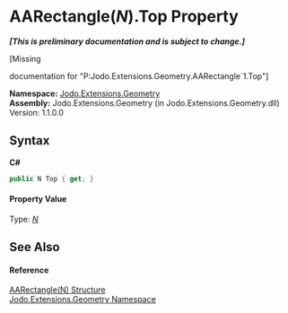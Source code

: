 # AARectangle(*N*).Top Property 
 _**\[This is preliminary documentation and is subject to change.\]**_

\[Missing <summary> documentation for "P:Jodo.Extensions.Geometry.AARectangle`1.Top"\]

**Namespace:**&nbsp;<a href="N_Jodo_Extensions_Geometry">Jodo.Extensions.Geometry</a><br />**Assembly:**&nbsp;Jodo.Extensions.Geometry (in Jodo.Extensions.Geometry.dll) Version: 1.1.0.0

## Syntax

**C#**<br />
``` C#
public N Top { get; }
```


#### Property Value
Type: <a href="T_Jodo_Extensions_Geometry_AARectangle_1">*N*</a>

## See Also


#### Reference
<a href="T_Jodo_Extensions_Geometry_AARectangle_1">AARectangle(N) Structure</a><br /><a href="N_Jodo_Extensions_Geometry">Jodo.Extensions.Geometry Namespace</a><br />